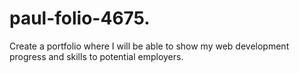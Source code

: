 # paul-folio-4675.
Create a portfolio where I will be able to show my web development progress and skills to potential employers.
